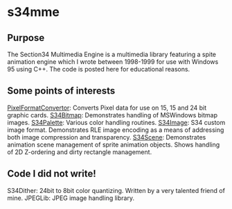 # s34mme

## Purpose

The Section34 Multimedia Engine is a multimedia library featuring a spite animation engine which I wrote between 1998-1999 for use with 
Windows 95 using C++. The code is posted here for educational reasons.

## Some points of interests

[PixelFormatConvertor](http://github.com/cjus/s34mme/blob/master/PixelFormatConvertor.cpp): Converts Pixel data for use on 15, 15 and 24 bit graphic cards.
[S34Bitmap](http://github.com/cjus/s34mme/blob/master/S34Bitmap.cpp): Demonstrates handling of MSWindows bitmap images.
[S34Palette](http://github.com/cjus/s34mme/blob/master/S34Palette.cpp): Various color handling routines.
[S34Image](http://github.com/cjus/s34mme/blob/master/S34Image.cpp): S34 custom image format.  Demonstrates RLE image encoding as a means of addressing both image compression and transparency.
[S34Scene](http://github.com/cjus/s34mme/blob/master/S34Scene.cpp): Demonstrates animation scene management of sprite animation objects.  Shows handling of 2D Z-ordering and dirty rectangle management.

## Code I did not write!

S34Dither: 24bit to 8bit color quantizing.  Written by a very talented friend of mine.
JPEGLib: JPEG image handling library.

